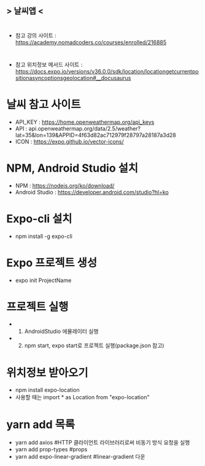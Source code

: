 ## > 날씨앱 <

# 
- 참고 강의 사이트 : https://academy.nomadcoders.co/courses/enrolled/216885
# 
- 참고 위치정보 메서드 사이트 : https://docs.expo.io/versions/v36.0.0/sdk/location/locationgetcurrentpositionasyncoptionsgeolocation#__docusaurus

# 날씨 참고 사이트 
- API_KEY : https://home.openweathermap.org/api_keys
- API : api.openweathermap.org/data/2.5/weather?lat=35&lon=139&APPID=4f63d82ac712979f28797a28187a3d28
- ICON : https://expo.github.io/vector-icons/

# NPM, Android Studio 설치
- NPM : https://nodejs.org/ko/download/
- Android Studio : https://developer.android.com/studio?hl=ko

# Expo-cli 설치
- npm install -g expo-cli

# Expo 프로젝트 생성
- expo init ProjectName

# 프로젝트 실행
- 1. AndroidStudio 에뮬레이터 실행
- 2. npm start, expo start로 프로젝트 실행(package.json 참고)

# 위치정보 받아오기
- npm install expo-location
- 사용할 때는 import * as Location from "expo-location"

# yarn add 목록
- yarn add axios            #HTTP 클라이언트 라이브러리로써 비동기 방식 요청을 실행
- yarn add prop-types       #props
- yarn add expo-linear-gradient     #linear-gradient 다운









